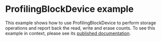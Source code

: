 # ProfilingBlockDevice example

This example shows how to use ProfilingBlockDevice to perform storage operations and report back the read, write and erase counts. To see this example in context, please see its [published documentation](https://os.mbed.com/docs/mbed-os/latest/apis/profilingblockdevice.html).
